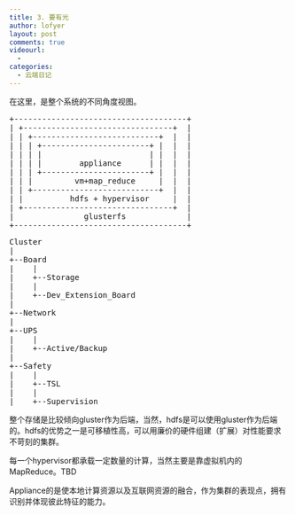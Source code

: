 ```yaml
---
title: 3. 要有光
author: lofyer
layout: post
comments: true
videourl:
  - 
categories:
  - 云端日记
---
```

在这里，是整个系统的不同角度视图。

<pre>+-------------------------------------+
| +--------------------------------+  |
| | +---------------------------+  |  |
| | | +-----------------------+ |  |  |
| | | |                       | |  |  |
| | | |        appliance      | |  |  |
| | | +-----------------------+ |  |  |
| | |         vm+map_reduce     |  |  |
| | +---------------------------+  |  |
| |          hdfs + hypervisor     |  |
| +--------------------------------+  |          
|               glusterfs             |
+-------------------------------------+</pre>

<pre>Cluster
|
+--Board
|    |
|    +--Storage
|    |
|    +--Dev_Extension_Board
|
+--Network
|
+--UPS
|    |
|    +--Active/Backup
|
+--Safety
|    |
|    +--TSL
|    |
|    +--Supervision</pre>

整个存储是比较倾向gluster作为后端，当然，hdfs是可以使用gluster作为后端的。hdfs的优势之一是可移植性高，可以用廉价的硬件组建（扩展）对性能要求不苛刻的集群。

每一个hypervisor都承载一定数量的计算，当然主要是靠虚拟机内的MapReduce。TBD

Appliance的是使本地计算资源以及互联网资源的融合，作为集群的表现点，拥有识别并体现彼此特征的能力。